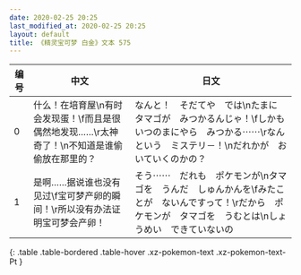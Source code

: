 ```yaml
---
date: 2020-02-25 20:25
last_modified_at: 2020-02-25 20:25
layout: default
title: 《精灵宝可梦 白金》文本 575
---
```

| 编号 | 中文 | 日文 |
| ---- | ---- | ---- |
| 0 | 什么！在培育屋\n有时会发现蛋！\f而且是很偶然地发现……\r太神奇了！\n不知道是谁偷偷放在那里的？ | なんと！　そだてや　では\nたまに　タマゴが　みつかるんじゃ！\fしかも　いつのまにやら　みつかる⋯⋯\rなんという　ミステリ－！\nだれかが　おいていくのかの？ |
| 1 | 是啊……据说谁也没有见过\f宝可梦产卵的瞬间！\r所以没有办法证明宝可梦会产卵！ | そう⋯⋯　だれも　ポケモンが\nタマゴを　うんだ　しゅんかんを\fみたことが　ないんですって！\rだから　ポケモンが　タマゴを　うむとは\nしょうめい　できていないの |
{: .table .table-bordered .table-hover .xz-pokemon-text .xz-pokemon-text-Pt }